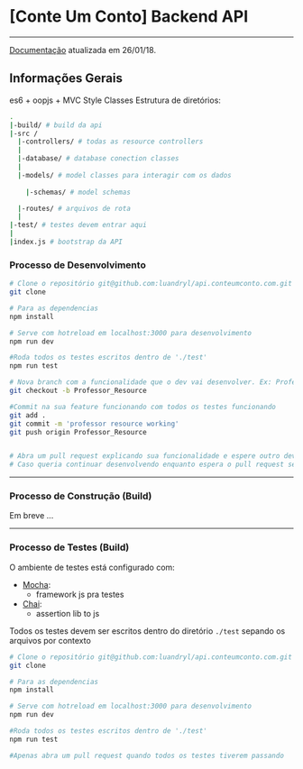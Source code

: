 # [Conte Um Conto] Backend API
* * *

[Documentação](https://conteumconto.github.io/api.conteumconto.com/ "Docs") atualizada em 26/01/18.

## Informações Gerais
es6 + oopjs + MVC Style Classes
Estrutura de diretórios:

``` bash
.
|-build/ # build da api
|-src /
  |-controllers/ # todas as resource controllers
  |
  |-database/ # database conection classes
  |
  |-models/ # model classes para interagir com os dados
    
    |-schemas/ # model schemas

  |-routes/ # arquivos de rota
  |
|-test/ # testes devem entrar aqui
|
|index.js # bootstrap da API
```

### Processo de Desenvolvimento
``` bash
# Clone o repositório git@github.com:luandryl/api.conteumconto.com.git
git clone

# Para as dependencias
npm install

# Serve com hotreload em localhost:3000 para desenvolvimento
npm run dev

#Roda todos os testes escritos dentro de './test' 
npm run test

# Nova branch com a funcionalidade que o dev vai desenvolver. Ex: Professor_Store
git checkout -b Professor_Resource

#Commit na sua feature funcionando com todos os testes funcionando
git add .
git commit -m 'professor resource working'
git push origin Professor_Resource


# Abra um pull request explicando sua funcionalidade e espere outro dev dar merge pra versão estável.
# Caso queria continuar desenvolvendo enquanto espera o pull request ser fechado crie outra branch.
```
* * *
### Processo de Construção (Build)

Em breve ...
* * *
### Processo de Testes (Build)

O ambiente de testes está configurado com:
+ [Mocha](https://mochajs.org/):
  * framework js pra testes
+ [Chai](http://chaijs.com/):
  * assertion lib to js

Todos os testes devem ser escritos dentro do diretório `./test` sepando os arquivos por contexto

``` bash
# Clone o repositório git@github.com:luandryl/api.conteumconto.com.git
git clone

# Para as dependencias
npm install

# Serve com hotreload em localhost:3000 para desenvolvimento
npm run dev

#Roda todos os testes escritos dentro de './test' 
npm run test

#Apenas abra um pull request quando todos os testes tiverem passando
```